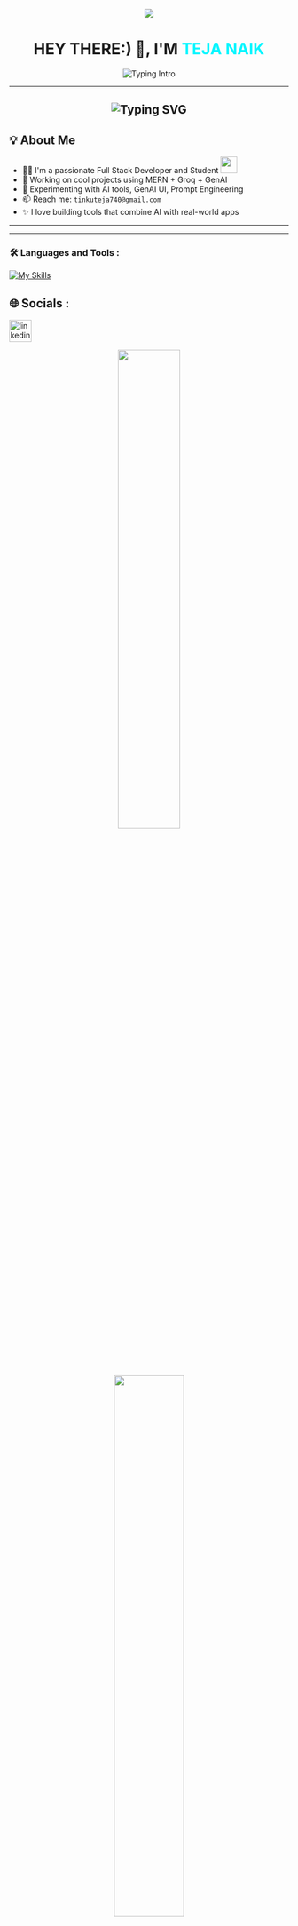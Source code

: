 <p align="center">
  <img src="https://capsule-render.vercel.app/api?type=waving&color=00f6ff&height=100&section=header&text=Welcome%20to%20my%20GitHub!&fontAlign=50&fontAlignY=40&fontColor=ffffff"/>
</p>

<!-- Profile Header -->
<h1 align="center">HEY THERE:) 👋, I'M<span style="color:#00f6ff;"> TEJA NAIK</span></h1>

<!-- Typing Animation -->
<p align="center">
  <img src="https://readme-typing-svg.herokuapp.com?font=Fira+Code&weight=500&size=24&duration=2000&pause=1000&center=true&vCenter=true&width=500&lines=🚀+Full+Stack+Developer;🤖+GenAI+Engineer+%7C+AI+Explorer;🎓+Student+%7C+Lifelong+Learner;🔥+Building+AI-Powered+Apps" alt="Typing Intro" />
</p>

---
<h2 align="center"><img src="https://readme-typing-svg.demolab.com?font=Fira+Code&pause=1000&color=9B72FF&random=false&width=435&lines=%22Learning%2C+Living%2C+and+Leveling+up.%22" alt="Typing SVG" />

</h2>




## 💡 About Me
- 🧑‍💻  I'm a passionate Full Stack Developer and Student  <img src="https://media.giphy.com/media/WUlplcMpOCEmTGBtBW/giphy.gif" width="30">
- 🚀 Working on cool projects using MERN + Groq + GenAI 
- 🧪 Experimenting with AI tools, GenAI UI, Prompt Engineering
-  📫 Reach me: `tinkuteja740@gmail.com`  
- ✨ I love building tools that combine AI with real-world apps

---

---



### :hammer_and_wrench: Languages and Tools :

[![My Skills](https://skillicons.dev/icons?i=html,css,js,react,redux,nodejs,nextjs,tailwind,ts,express,bootstrap,c,python,git,mongodb,vite,figma,github,vercel,netlify)](https://skillicons.dev)


## 🌐 Socials :


[<img src='https://skillicons.dev/icons?i=linkedin,instagram,twitter,gmail' alt='linkedin' height='40'>](https://www.instagram.com/eren_yeager9_,https://www.instagram.com/eren_yeager9_,https://www.instagram.com/eren_yeager9_,https://www.instagram.com/eren_yeager9_)



<p align="center">
  

  <img src="https://github-readme-streak-stats.herokuapp.com?user=TejaNaik15&theme=tokyonight&hide_border=true" width="47%" />
</p>

<p align="center">
  <img src="https://github-readme-stats.vercel.app/api/top-langs/?username=TejaNaik15&layout=compact&theme=tokyonight&hide_border=true" width="50%" />
</p>



<p align="center"> <img src="https://capsule-render.vercel.app/api?type=waving&color=00f6ff&height=120&section=footer" /> </p>






























































